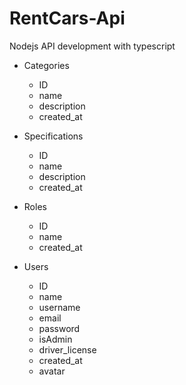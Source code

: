 # RentCars-Api
Nodejs API development with typescript

- Categories
  * ID
  * name
  * description
  * created_at

- Specifications
  * ID
  * name
  * description
  * created_at

- Roles
  * ID
  * name
  * created_at

- Users
  * ID
  * name
  * username
  * email
  * password
  * isAdmin
  * driver_license
  * created_at
  * avatar
